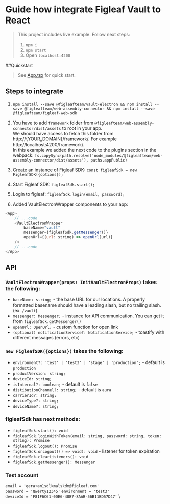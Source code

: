 # Guide how integrate Figleaf Vault to React

> This project includes live example. Follow next steps:
> 1. `npm i`
> 2. `npm start`
> 3. Open `localhost:4200`

##Quickstart

>See [App.tsx](./src/App.tsx) for quick start.

## Steps to integrate

1. `npm install --save @figleafteam/vault-electron && npm install --save @figleafteam/web-assembly-connector && npm install --save @figleafteam/figleaf-web-sdk`

2. You have to add `framework` folder from `@figleafteam/web-assembly-connector/dist/assets` to root in your app. \
   We should have access to fetch this folder from http://{YOUR_DOMAIN}/framework/. For example http://localhost:4200/framework/. \
   In this example we added the next code to the plugins section in the webpack:
   `fs.copySync(path.resolve('node_modules/@figleafteam/web-assembly-connector/dist/assets'), paths.appPublic)`
   
3. Create an instance of Figleaf SDK: `const figleafSdk = new FigleafSDK({options});`

4. Start Figleaf SDK: `figleafSdk.start();`

5. Login to figleaf: `figleafSdk.login(email, password);`

6. Added VaultElectronWrapper components to your app:
```js
<App>
    // ...code
    <VaultElectronWrapper
        baseName="vault"
        messenger={figleafSdk.getMessenger()}
        openUrl={(url: string) => openUrl(url)}
    />
    // ...code
</App>
```

## API

### `VaultElectronWrapper(props: InitVaultElectronProps)` takes the following:
- `baseName: string;` - the base URL for our locations. A properly formatted basename should have a leading slash, but no trailing slash. (ex. `/vault`).
- `messenger: Messenger;` - instance for API communication. You can get it from `figleafSdk.getMessenger()`
- `openUrl: OpenUrl;` - custom function for open link
- `(optional) notificationService?: NotificationService;` - toastify with different messages (errors, etc)

### `new FigleafSDK({options})` takes the following:
- `environment?: 'test' | 'test3' | 'stage' | 'production';` - default is `production`
- `productVersion: string;`
- `deviceId: string;`
- `isInternal?: boolean;` - default is `false`
- `distibutionChannel?: string;` - default is `aura`
- `carrierId?: string;`
- `deviceType?: string;`
- `deviceName?: string;`

### figleafSdk has next methods:
- `figleafSdk.start(): void`
- `figleafSdk.loginWithToken(email: string, password: string, token: string): Promise`
- `figleafSdk.logout(): Promise`
- `figleafSdk.onLogout(() => void): void` - listener for token expiration
- `figleafSdk.clearListeners(): void`
- `figleafSdk.getMessenger(): Messenger`

### Test account
`email = 'gera+am1sdlkmalskdm@figleaf.com'` \
`password = 'Qwerty12345'`
`environment = 'test3'` \
`deviceId = 'F81F6C61-0DE6-40B7-8AAB-56B11BD57D47'` \
